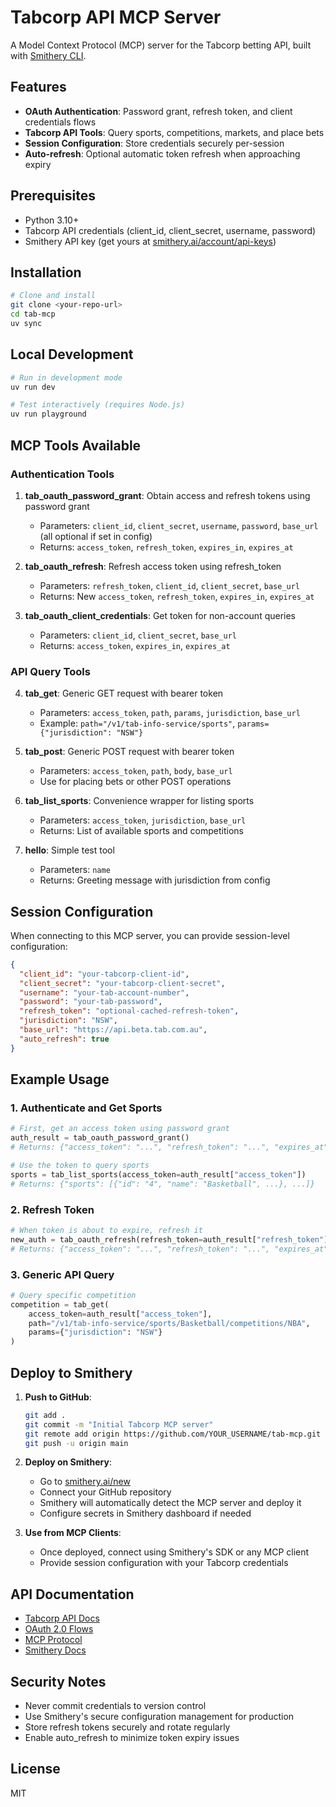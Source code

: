 # Tabcorp API MCP Server

A Model Context Protocol (MCP) server for the Tabcorp betting API, built with [Smithery CLI](https://smithery.ai).

## Features

- **OAuth Authentication**: Password grant, refresh token, and client credentials flows
- **Tabcorp API Tools**: Query sports, competitions, markets, and place bets
- **Session Configuration**: Store credentials securely per-session
- **Auto-refresh**: Optional automatic token refresh when approaching expiry

## Prerequisites

- Python 3.10+
- Tabcorp API credentials (client_id, client_secret, username, password)
- Smithery API key (get yours at [smithery.ai/account/api-keys](https://smithery.ai/account/api-keys))

## Installation

```bash
# Clone and install
git clone <your-repo-url>
cd tab-mcp
uv sync
```

## Local Development

```bash
# Run in development mode
uv run dev

# Test interactively (requires Node.js)
uv run playground
```

## MCP Tools Available

### Authentication Tools

1. **tab_oauth_password_grant**: Obtain access and refresh tokens using password grant
   - Parameters: `client_id`, `client_secret`, `username`, `password`, `base_url` (all optional if set in config)
   - Returns: `access_token`, `refresh_token`, `expires_in`, `expires_at`

2. **tab_oauth_refresh**: Refresh access token using refresh_token
   - Parameters: `refresh_token`, `client_id`, `client_secret`, `base_url`
   - Returns: New `access_token`, `refresh_token`, `expires_in`, `expires_at`

3. **tab_oauth_client_credentials**: Get token for non-account queries
   - Parameters: `client_id`, `client_secret`, `base_url`
   - Returns: `access_token`, `expires_in`, `expires_at`

### API Query Tools

4. **tab_get**: Generic GET request with bearer token
   - Parameters: `access_token`, `path`, `params`, `jurisdiction`, `base_url`
   - Example: `path="/v1/tab-info-service/sports"`, `params={"jurisdiction": "NSW"}`

5. **tab_post**: Generic POST request with bearer token
   - Parameters: `access_token`, `path`, `body`, `base_url`
   - Use for placing bets or other POST operations

6. **tab_list_sports**: Convenience wrapper for listing sports
   - Parameters: `access_token`, `jurisdiction`, `base_url`
   - Returns: List of available sports and competitions

7. **hello**: Simple test tool
   - Parameters: `name`
   - Returns: Greeting message with jurisdiction from config

## Session Configuration

When connecting to this MCP server, you can provide session-level configuration:

```json
{
  "client_id": "your-tabcorp-client-id",
  "client_secret": "your-tabcorp-client-secret",
  "username": "your-tab-account-number",
  "password": "your-tab-password",
  "refresh_token": "optional-cached-refresh-token",
  "jurisdiction": "NSW",
  "base_url": "https://api.beta.tab.com.au",
  "auto_refresh": true
}
```

## Example Usage

### 1. Authenticate and Get Sports

```python
# First, get an access token using password grant
auth_result = tab_oauth_password_grant()
# Returns: {"access_token": "...", "refresh_token": "...", "expires_at": ...}

# Use the token to query sports
sports = tab_list_sports(access_token=auth_result["access_token"])
# Returns: {"sports": [{"id": "4", "name": "Basketball", ...}, ...]}
```

### 2. Refresh Token

```python
# When token is about to expire, refresh it
new_auth = tab_oauth_refresh(refresh_token=auth_result["refresh_token"])
# Returns: {"access_token": "...", "refresh_token": "...", "expires_at": ...}
```

### 3. Generic API Query

```python
# Query specific competition
competition = tab_get(
    access_token=auth_result["access_token"],
    path="/v1/tab-info-service/sports/Basketball/competitions/NBA",
    params={"jurisdiction": "NSW"}
)
```

## Deploy to Smithery

1. **Push to GitHub**:
   ```bash
   git add .
   git commit -m "Initial Tabcorp MCP server"
   git remote add origin https://github.com/YOUR_USERNAME/tab-mcp.git
   git push -u origin main
   ```

2. **Deploy on Smithery**:
   - Go to [smithery.ai/new](https://smithery.ai/new)
   - Connect your GitHub repository
   - Smithery will automatically detect the MCP server and deploy it
   - Configure secrets in Smithery dashboard if needed

3. **Use from MCP Clients**:
   - Once deployed, connect using Smithery's SDK or any MCP client
   - Provide session configuration with your Tabcorp credentials

## API Documentation

- [Tabcorp API Docs](https://api.beta.tab.com.au/)
- [OAuth 2.0 Flows](https://api.beta.tab.com.au/docs/authentication)
- [MCP Protocol](https://modelcontextprotocol.io)
- [Smithery Docs](https://smithery.ai/docs)

## Security Notes

- Never commit credentials to version control
- Use Smithery's secure configuration management for production
- Store refresh tokens securely and rotate regularly
- Enable auto_refresh to minimize token expiry issues

## License

MIT
